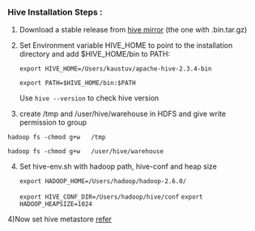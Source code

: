 ### Hive Installation Steps :

1. Download a stable release from [hive mirror](https://hive.apache.org/downloads.html) (the one with .bin.tar.gz)


2. Set Environment variable HIVE_HOME to point to the installation directory and add $HIVE_HOME/bin to  PATH:

    `export HIVE_HOME=/Users/kaustuv/apache-hive-2.3.4-bin`

    `export PATH=$HIVE_HOME/bin:$PATH`

    Use `hive --version`  to check hive version



3.  create /tmp and /user/hive/warehouse in HDFS and give write permission to group

`hadoop fs -chmod g+w   /tmp`

`hadoop fs -chmod g+w   /user/hive/warehouse`


4) Set hive-env.sh with hadoop path, hive-conf  and  heap size 

    `export HADOOP_HOME=/Users/hadoop/hadoop-2.6.0/`
    
    `export HIVE_CONF_DIR=/Users/hadoop/hive/conf`
    `export HADOOP_HEAPSIZE=1024`


4)Now set hive metastore  [refer]()
 
